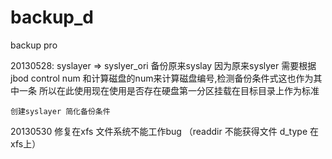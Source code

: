 backup_d
========

backup pro

20130528:
    syslayer => syslyer_ori 备份原来syslay 因为原来syslyer 需要根据jbod control num 和计算磁盘的num来计算磁盘编号,检测备份条件式这也作为其中一条
    所以在此使用现在使用是否存在硬盘第一分区挂载在目标目录上作为标准

    创建syslayer 简化备份条件

20130530
    修复在xfs 文件系统不能工作bug （readdir 不能获得文件 d_type 在xfs上）